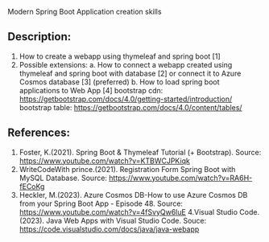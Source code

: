 Modern Spring Boot Application creation skills

Description: 
--------------
1. How to create a webapp using thymeleaf and spring boot [1]
2. Possible extensions:
a. How to connect a webapp created using thymeleaf and spring boot with database [2] or connect it to Azure Cosmos database [3] (preferred)
b. How to load spring boot applications to Web App [4]
bootstrap cdn: https://getbootstrap.com/docs/4.0/getting-started/introduction/
bootstrap table: https://getbootstrap.com/docs/4.0/content/tables/

References:
---------------
1. Foster, K.(2021). Spring Boot & Thymeleaf Tutorial (+ Bootstrap). Source: https://www.youtube.com/watch?v=KTBWCJPKiqk
2. WriteCodeWith prince.(2021). Registration Form Spring Boot with MySQL Database. Source: https://www.youtube.com/watch?v=RA6H-fECoKg
3. Heckler, M.(2023). Azure Cosmos DB-How to use Azure Cosmos DB from your Spring Boot App - Episode 48. Source: https://www.youtube.com/watch?v=4fSvyQw6luE
4.Visual Studio Code.(2023). Java Web Apps with Visual Studio Code. Souce: https://code.visualstudio.com/docs/java/java-webapp